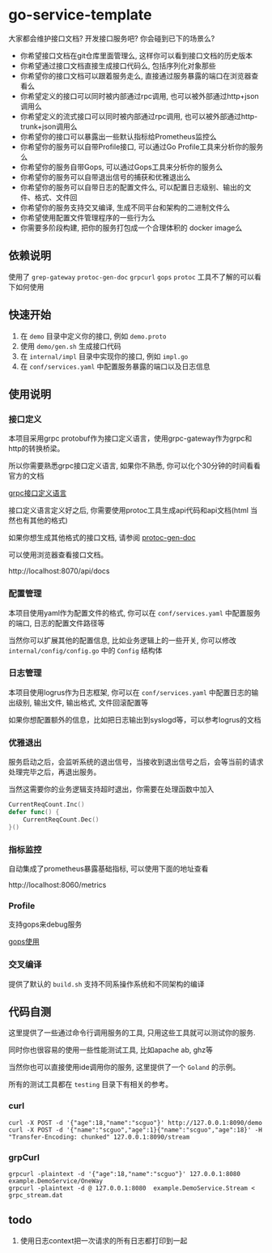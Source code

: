 # go-service-template

大家都会维护接口文档? 开发接口服务吧? 你会碰到已下的场景么?

* 你希望接口文档在git仓库里面管理么, 这样你可以看到接口文档的历史版本
* 你希望通过接口文档直接生成接口代码么, 包括序列化对象那些
* 你希望你的接口文档可以跟着服务走么, 直接通过服务暴露的端口在浏览器查看么
* 你希望定义的接口可以同时被内部通过rpc调用, 也可以被外部通过http+json调用么
* 你希望定义的流式接口可以同时被内部通过rpc调用, 也可以被外部通过http-trunk+json调用么
* 你希望你的接口可以暴露出一些默认指标给Prometheus监控么
* 你希望你的服务可以自带Profile接口, 可以通过Go Profile工具来分析你的服务么
* 你希望你的服务自带Gops, 可以通过Gops工具来分析你的服务么
* 你希望你的服务可以自带退出信号的捕获和优雅退出么
* 你希望你的服务可以自带日志的配置文件么, 可以配置日志级别、输出的文件、格式、文件回
* 你希望你的服务支持交叉编译, 生成不同平台和架构的二进制文件么
* 你希望使用配置文件管理程序的一些行为么
* 你需要多阶段构建, 把你的服务打包成一个合理体积的 docker image么

## 依赖说明

使用了 `grep-gateway` `protoc-gen-doc` `grpcurl` `gops` `protoc` 工具不了解的可以看下如何使用

## 快速开始

1. 在 `demo` 目录中定义你的接口, 例如 `demo.proto`
2. 使用 `demo/gen.sh` 生成接口代码
3. 在 `internal/impl` 目录中实现你的接口, 例如 `impl.go`
4. 在 `conf/services.yaml` 中配置服务暴露的端口以及日志信息

## 使用说明

### 接口定义

本项目采用grpc protobuf作为接口定义语言，使用grpc-gateway作为grpc和http的转换桥梁。

所以你需要熟悉grpc接口定义语言, 如果你不熟悉, 你可以化个30分钟的时间看看官方的文档

[grpc接口定义语言](https://developers.google.com/protocol-buffers/docs/proto3)

接口定义语言定义好之后, 你需要使用protoc工具生成api代码和api文档(html 当然也有其他的格式)

如果你想生成其他格式的接口文档, 请参阅 [protoc-gen-doc](https://github.com/pseudomuto/protoc-gen-doc)

可以使用浏览器查看接口文档。

http://localhost:8070/api/docs

### 配置管理

本项目使用yaml作为配置文件的格式, 你可以在 `conf/services.yaml` 中配置服务的端口, 日志的配置文件路径等

当然你可以扩展其他的配置信息, 比如业务逻辑上的一些开关, 你可以修改 `internal/config/config.go` 中的 `Config` 结构体

### 日志管理

本项目使用logrus作为日志框架, 你可以在 `conf/services.yaml` 中配置日志的输出级别, 输出文件, 输出格式, 文件回滚配置等

如果你想配置额外的信息，比如把日志输出到syslogd等，可以参考logrus的文档

### 优雅退出

服务启动之后，会监听系统的退出信号，当接收到退出信号之后，会等当前的请求处理完毕之后，再退出服务。

当然这需要你的业务逻辑支持超时退出，你需要在处理函数中加入
    
```go
CurrentReqCount.Inc()
defer func() {
    CurrentReqCount.Dec()
}()
```

### 指标监控

自动集成了prometheus暴露基础指标, 可以使用下面的地址查看

http://localhost:8060/metrics

### Profile

支持gops来debug服务

[gops使用](https://github.com/google/gops)

### 交叉编译

提供了默认的 `build.sh` 支持不同系操作系统和不同架构的编译

## 代码自测

这里提供了一些通过命令行调用服务的工具, 只用这些工具就可以测试你的服务.

同时你也很容易的使用一些性能测试工具, 比如apache ab, ghz等

当然你也可以直接使用ide调用你的服务, 这里提供了一个 `Goland` 的示例。

所有的测试工具都在 `testing` 目录下有相关的参考。

### curl

```shell
curl -X POST -d '{"age":18,"name":"scguo"}' http://127.0.0.1:8090/demo
curl -X POST -d '{"name":"scguo","age":1}{"name":"scguo","age":18}' -H "Transfer-Encoding: chunked" 127.0.0.1:8090/stream
```

### grpCurl
```shell
grpcurl -plaintext -d '{"age":18,"name":"scguo"}' 127.0.0.1:8080 example.DemoService/OneWay
grpcurl -plaintext -d @ 127.0.0.1:8080  example.DemoService.Stream < grpc_stream.dat
```

## todo

1. 使用日志context把一次请求的所有日志都打印到一起
